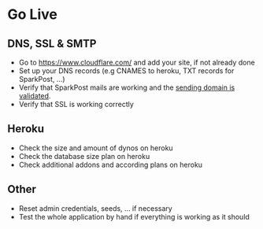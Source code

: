 # Go Live

## DNS, SSL & SMTP

* Go to https://www.cloudflare.com/ and add your site, if not already done
* Set up your DNS records (e.g CNAMES to heroku, TXT records for SparkPost, ...)
* Verify that SparkPost mails are working and the [sending domain is validated](https://app.sparkpost.com/account/sending-domains).
* Verify that SSL is working correctly

## Heroku

* Check the size and amount of dynos on heroku
* Check the database size plan on heroku
* Check additional addons and according plans on heroku

## Other

* Reset admin credentials, seeds, ... if necessary
* Test the whole application by hand if everything is working as it should

